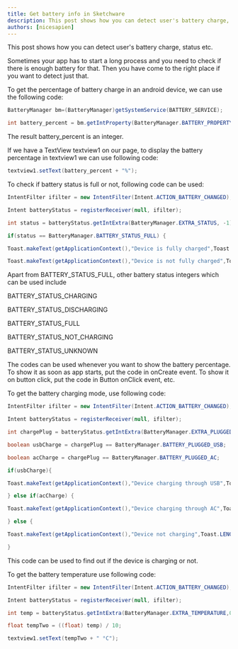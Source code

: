 ```yaml
---
title: Get battery info in Sketchware
description: This post shows how you can detect user's battery charge, status etc.
authors: [nicesapien]
---
```


This post shows how you can detect user's battery charge, status etc.
<!--truncate-->
Sometimes your app has to start a long process and you need to check if there is enough battery for that. Then you have come to the right place if you want to detect just that.

To get the percentage of battery charge in an android device, we can use the following code:
```java
BatteryManager bm=(BatteryManager)getSystemService(BATTERY_SERVICE);

int battery_percent = bm.getIntProperty(BatteryManager.BATTERY_PROPERTY_CAPACITY);
```
The result battery_percent is an integer.



If we have a TextView textview1 on our page, to display the battery percentage in textview1 we can use following code:
```java
textview1.setText(battery_percent + "%");
```


To check if battery status is full or not, following code can be used:
```java
IntentFilter ifilter = new IntentFilter(Intent.ACTION_BATTERY_CHANGED);

Intent batteryStatus = registerReceiver(null, ifilter);

int status = batteryStatus.getIntExtra(BatteryManager.EXTRA_STATUS, -1);

if(status == BatteryManager.BATTERY_STATUS_FULL) {

Toast.makeText(getApplicationContext(),"Device is fully charged",Toast.LENGTH_LONG).show(); } else {

Toast.makeText(getApplicationContext(),"Device is not fully charged",Toast.LENGTH_LONG).show(); }
```
Apart from BATTERY_STATUS_FULL, other battery status integers which can be used include

BATTERY_STATUS_CHARGING

BATTERY_STATUS_DISCHARGING

BATTERY_STATUS_FULL

BATTERY_STATUS_NOT_CHARGING

BATTERY_STATUS_UNKNOWN

The codes can be used whenever you want to show the battery percentage. To show it as soon as app starts, put the code in onCreate event. To show it on button click, put the code in Button onClick event, etc.

To get the battery charging mode, use following code:
```java
IntentFilter ifilter = new IntentFilter(Intent.ACTION_BATTERY_CHANGED);

Intent batteryStatus = registerReceiver(null, ifilter);

int chargePlug = batteryStatus.getIntExtra(BatteryManager.EXTRA_PLUGGED,-1);

boolean usbCharge = chargePlug == BatteryManager.BATTERY_PLUGGED_USB;

boolean acCharge = chargePlug == BatteryManager.BATTERY_PLUGGED_AC;

if(usbCharge){

Toast.makeText(getApplicationContext(),"Device charging through USB",Toast.LENGTH_LONG).show();

} else if(acCharge) {

Toast.makeText(getApplicationContext(),"Device charging through AC",Toast.LENGTH_LONG).show();

} else {

Toast.makeText(getApplicationContext(),"Device not charging",Toast.LENGTH_LONG).show();

}
```
This code can be used to find out if the device is charging or not.



To get the battery temperature use following code:
```java
IntentFilter ifilter = new IntentFilter(Intent.ACTION_BATTERY_CHANGED);

Intent batteryStatus = registerReceiver(null, ifilter);

int temp = batteryStatus.getIntExtra(BatteryManager.EXTRA_TEMPERATURE,0);

float tempTwo = ((float) temp) / 10;

textview1.setText(tempTwo + " °C");
```